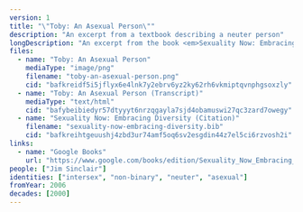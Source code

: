 ```yaml
---
version: 1
title: "\"Toby: An Asexual Person\""
description: "An excerpt from a textbook describing a neuter person"
longDescription: "An excerpt from the book <em>Sexuality Now: Embracing Diversity</em>, which describes Toby (Jim Sinclair) as neuter and asexual"
files:
  - name: "Toby: An Asexual Person"
    mediaType: "image/png"
    filename: "toby-an-asexual-person.png"
    cid: "bafkreidf5i5jflyx6e4lnk7y2ebrv6yz2ky62rh6vkmiptqvnphgsoxzly"
  - name: "Toby: An Asexual Person (Transcript)"
    mediaType: "text/html"
    cid: "bafybeibiedyr57dtyyyt6nrzqgayla7sjd4obamuswi27qc3zard7owegy"
  - name: "Sexuality Now: Embracing Diversity (Citation)"
    filename: "sexuality-now-embracing-diversity.bib"
    cid: "bafkreihtgeuushj4zbd3ur74amf5oq6sv2esgdin44z7el5ci6rzvosh2i"
links:
  - name: "Google Books"
    url: "https://www.google.com/books/edition/Sexuality_Now_Embracing_Diversity/nKwJzgEACAAJ?hl=en"
people: ["Jim Sinclair"]
identities: ["intersex", "non-binary", "neuter", "asexual"]
fromYear: 2006
decades: [2000]
---
```

